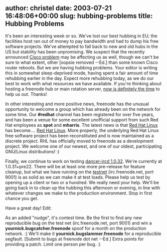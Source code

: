 author: christel
date: 2003-07-21 16:48:06+00:00
slug: hubbing-problems
title: Hubbing Problems
---
It's been an interesting week or so.  We've lost our best hubbing in EU; the facilities host ran out of money to pay bandwidth and had to dump his free software projects.  We've attempted to fall back to new and old hubs in the US but stability has been unpromising. We suspect that the recently announced  [Cisco problem](http://www.cisco.com/warp/public/707/cisco-sa-20030717-blocked.shtml)  may be affecting us as well, though we can't be sure to what extent, other [oopsie removed --Ed.] than some known Cisco router reboots.  But we are having hubbing problems.  Your editor is writing this in somewhat sleep-deprived mode, having spent a fair amount of time rehubbing earlier in the day.  Expect more rehubbing today, as we do our best to work with what resources we have available.  If you're thinking about hosting a freenode hub or main rotation server,  [now is definitely the time](http://freenode.net/hosting_servers.shtml)  to help us out.  Thanks!

In other interesting and more positive news,  freenode  has the unusual opportunity to welcome a group which has already been on the network for some time. Our **#redhat** channel has been registered for over five years, and has been a venue for some excellent unofficial support from such Red Hat employees as **spot** and **mharris**.  The latest news is that  [Red Hat Linux](http://www.redhat.com/)  has become....  [Red Hat Linux](http://rhl.redhat.com/).  More properly, the underlying Red Hat Linux free software project has been reconstituted and is now maintained as a discrete project.  RHL has officially moved to freenode as a development project.  We welcome one of our newest, and one of our oldest, participating GNU/Linux distributions! :)

Finally, we continue to work on testing  [dancer-ircd 1.0.32](http://freenode.net/news-2003-05-28.shtml).  We're currently at 1.0.31+pre22.  There will be at least one more pre-release for feature cleanup, but what we have running on the  [testnet](irc://irc.freenode.net:9001)  (irc.freenode.net, port 9001) is as solid as we can make it at test loads.  Please help us test by opening up a client or two or a hundred.  We really need your help. We'll be going back in to clean up the hubbing this afternoon or evening, in line with whatever changes we make to the production environment.  Stop in first chance you get.

Have a great day!
Edit:

As an added "nudge", it's contest time. Be the first to find any new reproducible bug on the test net (irc.freenode.net, port 9001) and win a **yournick.bugcatcher.freenode** spoof for a month on the production network. :) We'll make it **yournick.bugslammer.freenode** for a reproducible segfault. [Submit to bugs at freenode dot net --Ed.] Extra points for providing a patch.  Limit one person per bug. :)
